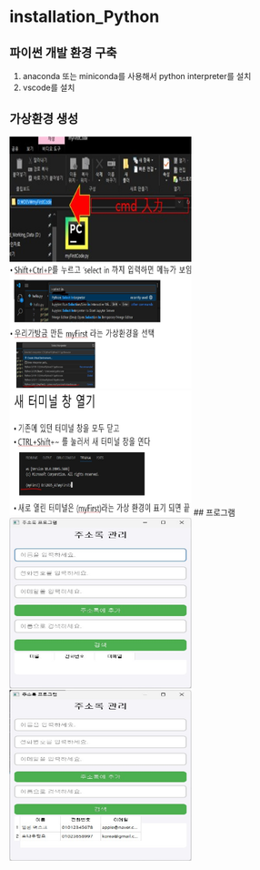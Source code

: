 # installation_Python

## 파이썬 개발 환경 구축
1. anaconda 또는 miniconda를 사용해서 python interpreter를 설치
2. vscode를 설치
## 가상환경 생성
<img src="image/Screenshot 2025-03-17 170857.jpg" width="320" height="220" />
<img src="image/Screenshot 2025-03-17 214437.jpg" width="320" height="220" />
<img src="image/Screenshot 2025-03-17 221551.jpg" width="320" height="220" />
## 프로그램
<img src="image/주소록 프로그램.jpg" width="320" height="300" /> <img src="image/주소록 관리.jpg" width="320" height="300" />
